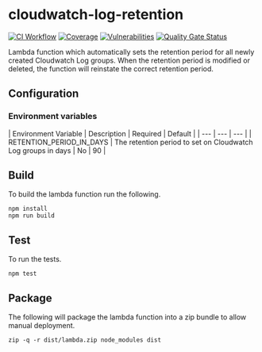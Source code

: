 # cloudwatch-log-retention

[![CI Workflow](https://github.com/previewme/cloudwatch-log-retention/actions/workflows/ci.yml/badge.svg)](https://github.com/previewme/cloudwatch-log-retention/actions/workflows/ci.yml)
[![Coverage](https://sonarcloud.io/api/project_badges/measure?project=previewme_cloudwatch-log-retention&metric=coverage)](https://sonarcloud.io/dashboard?id=previewme_cloudwatch-log-retention)
[![Vulnerabilities](https://sonarcloud.io/api/project_badges/measure?project=previewme_cloudwatch-log-retention&metric=vulnerabilities)](https://sonarcloud.io/dashboard?id=previewme_cloudwatch-log-retention)
[![Quality Gate Status](https://sonarcloud.io/api/project_badges/measure?project=previewme_cloudwatch-log-retention&metric=alert_status)](https://sonarcloud.io/dashboard?id=previewme_cloudwatch-log-retention)

Lambda function which automatically sets the retention period for all newly created Cloudwatch Log groups. When the retention period is modified or deleted, the function will reinstate the correct retention period.

## Configuration

### Environment variables

| Environment Variable | Description | Required | Default |
| --- | --- | --- |
| RETENTION_PERIOD_IN_DAYS | The retention period to set on Cloudwatch Log groups in days | No | 90 |

## Build

To build the lambda function run the following.

```
npm install
npm run build
```

## Test

To run the tests.

```
npm test
```

## Package

The following will package the lambda function into a zip bundle to allow manual deployment.

```
zip -q -r dist/lambda.zip node_modules dist
```
